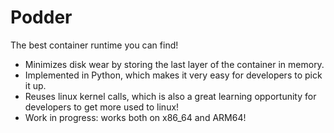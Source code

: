 Podder
======

The best container runtime you can find!

- Minimizes disk wear by storing the last layer of the container in memory.
- Implemented in Python, which makes it very easy for developers to pick it up.
- Reuses linux kernel calls, which is also a great learning opportunity for developers to get more used to linux!
- Work in progress: works both on x86_64 and ARM64!